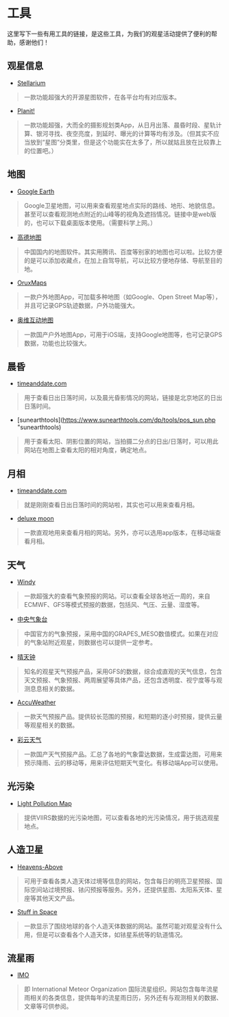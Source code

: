 # 工具

  这里写下一些有用工具的链接，是这些工具，为我们的观星活动提供了便利的帮助，感谢他们！

## 观星信息

- [Stellarium](https://stellarium.org/ "Stellarium")
> 一款功能超强大的开源星图软件，在各平台均有对应版本。

- [Planit!](https://play.google.com/store/apps/details?id=com.yingwen.photographertoolspro&hl=en_US "Planit!")
> 一款功能超强，大而全的摄影规划类App，从日月出落、晨昏时段、星轨计算、银河寻找、夜空亮度，到延时、曝光的计算等均有涉及。（但其实不应当放到“星图”分类里，但是这个功能实在太多了，所以就姑且放在比较靠上的位置吧。）

## 地图

- [Google Earth](https://www.google.com/earth/ "Google Earth")
> Google卫星地图，可以用来查看观星地点实际的路线、地形、地貌信息。甚至可以查看观测地点附近的山峰等的视角及遮挡情况。链接中是web版的，也可以下载桌面版本使用。（需要科学上网。）

- [高德地图](https://www.amap.com/ "高德地图")
> 中国国内的地图软件。其实用腾讯、百度等别家的地图也可以啦。比较方便的是可以添加收藏点，在加上自驾导航，可以比较方便地存储、导航至目的地。

- [OruxMaps](http://www.oruxmaps.com/cs/en/ "OruxMaps")
> 一款户外地图App，可加载多种地图（如Google、Open Street Map等），并且可记录GPS轨迹数据，户外功能强大。

- [奥维互动地图](https://itunes.apple.com/cn/app/%E5%A5%A5%E7%BB%B4%E4%BA%92%E5%8A%A8%E5%9C%B0%E5%9B%BE%E6%B5%8F%E8%A7%88%E5%99%A8/id505884327?mt=8 "奥维互动地图")
> 一款国产户外地图App，可用于iOS端，支持Google地图等，也可记录GPS数据，功能也比较强大。

## 晨昏

- [timeanddate.com](https://www.timeanddate.com/sun/china/beijing "timeanddate.com")
> 用于查看日出日落时间，以及晨光昏影情况的网站，链接是北京地区的日出日落时间。

- [sunearthtools](https://www.sunearthtools.com/dp/tools/pos_sun.php "sunearthtools)
> 用于查看太阳、阴影位置的网站，当拍摄二分点的日出/日落时，可以用此网站在地图上查看太阳的相对角度，确定地点。

## 月相

- [timeanddate.com](https://www.timeanddate.com/moon/phases/china/beijing "timeanddate.com")
> 就是刚刚查看日出日落时间的网站啦，其实也可以用来查看月相。

- [deluxe moon](http://www.deluxemoon.com/ "deluxe moon")
> 一款直观地用来查看月相的网站。另外，亦可以选用app版本，在移动端查看月相。

## 天气

- [Windy](https://www.windy.com/39.906/116.391?clouds,38.939,116.391,7,i:pressure "Windy")
> 一款超强大的查看气象预报的网站。可以查看全球各地近一周的，来自ECMWF、GFS等模式预报的数据，包括风、气压、云量、湿度等。

- [中央气象台](http://www.nmc.cn/publish/station/hour/beijing.html "中央气象台")
> 中国官方的气象预报，采用中国的GRAPES_MESO数值模式。如果在对应的气象站附近观星，则数据也可以提供一定参考。

- [晴天钟](http://www.7timer.info/index.php?product=astro&lon=116.40739630000007&lat=39.90419989999999&lang=zh-CN&tzshift=0 "晴天钟")
> 知名的观星天气预报产品，采用GFS的数据，综合成直观的天气信息，包含天文预报、气象预报、两周展望等具体产品，还包含透明度、视宁度等与观测息息相关的数据。

- [AccuWeather](https://www.accuweather.com/en/cn/beijing/101924/weather-forecast/101924 "AccuWeather")
> 一款天气预报产品。提供较长范围的预报，和短期的逐小时预报，提供云量等观星相关的数据。

- [彩云天气](http://caiyunapp.com/ "彩云天气")
> 一款国产天气预报产品。汇总了各地的气象雷达数据，生成雷达图，可用来预示降雨、云的移动等，用来评估短期天气变化。有移动端App可以使用。

## 光污染

- [Light Pollution Map](https://www.lightpollutionmap.info/#zoom=9&lat=4852102&lon=12958387&layers=0BTFFFFFFFF "Light Pollution Map")
> 提供VIIRS数据的光污染地图，可以查看各地的光污染情况，用于挑选观星地点。

## 人造卫星

- [Heavens-Above](https://www.heavens-above.com/main.aspx?lat=39.929&lng=116.388&loc=%E5%8C%97%E4%BA%AC&alt=52&tz=ChST "Heavens-Above")
> 可用于查看各类人造天体过境等信息的网站，包含每日的明亮卫星预报、国际空间站过境预报、铱闪预报等服务。另外，还提供星图、太阳系天体、星座等其他天文产品。

- [Stuff in Space](http://stuffin.space/ "Stuff in Space")
> 一款显示了围绕地球的各个人造天体数据的网站。虽然可能对观星没有什么用，但是可以查看各个人造天体，如铱星系统等的轨道情况。

## 流星雨

- [IMO](https://www.imo.net/resources/calendar/ "IMO")
> 即 International Meteor Organization 国际流星组织。网站包含每年流星雨相关的各类信息，提供每年的流星雨日历，另外还有与观测相关的数据、文章等可供参阅。